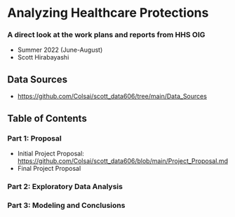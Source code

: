 # Analyzing Healthcare Protections
### A direct look at the work plans and reports from HHS OIG
- Summer 2022 (June-August)
- Scott Hirabayashi

## Data Sources
- https://github.com/Colsai/scott_data606/tree/main/Data_Sources

## Table of Contents
### Part 1: Proposal
- Initial Project Proposal: https://github.com/Colsai/scott_data606/blob/main/Project_Proposal.md
- Final Project Proposal
### Part 2: Exploratory Data Analysis


### Part 3: Modeling and Conclusions
